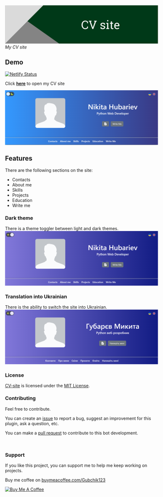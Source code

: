 <a href="https://hubariev.com" target="_blank"><img title="Project board" alt="Header image" src="./md_images/header.png"></a>
_My CV site_

## Demo

[![Netlify Status](https://api.netlify.com/api/v1/badges/adac3b81-daa3-4776-b5f7-96423b05c98b/deploy-status)](https://app.netlify.com/sites/nikita-hubariev-cv/deploys)

Click **<a href="https://hubariev.com" target="_blank">here</a>** to open my CV site

<a href="https://hubariev.com" target="_blank"><img title="Demo" alt="Demo image" src="./md_images/light-demo-en.jpg"></a>

## Features

There are the following sections on the site:

-   Contacts
-   About me
-   Skills
-   Projects
-   Education
-   Write me

### Dark theme

There is a theme toggler between light and dark themes.
<a href="https://hubariev.com?theme=dark" target="_blank"><img title="Demo" alt="Demo image" src="./md_images/dark-demo-en.jpg"></a>

### Translation into Ukrainian

There is the ability to switch the site into Ukrainian.
<a href="https://hubariev.com?language=ua" target="_blank"><img title="Demo" alt="Demo image" src="./md_images/dark-demo-ua.jpg"></a>

### License

[CV-site](https://github.com/Gubchik123/CV-site) is licensed under the [MIT License](https://github.com/Gubchik123/CV-site/blob/master/LICENSE.md).

### Contributing

Feel free to contribute.

You can create an [issue](https://github.com/Gubchik123/CV-site/issues/new) to report a bug, suggest an improvement for this plugin, ask a question, etc.

You can make a [pull request](https://github.com/Gubchik123/CV-site/compare) to contribute to this bot development.

<br>

### Support

If you like this project, you can support me to help me keep working on projects.

Buy me coffee on [buymeacoffee.com/Gubchik123](https://www.buymeacoffee.com/Gubchik123)

<a href="https://www.buymeacoffee.com/Gubchik123" target="_blank"><img src="https://cdn.buymeacoffee.com/buttons/v2/default-yellow.png" alt="Buy Me A Coffee" height="60"></a>
